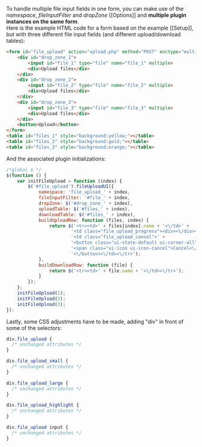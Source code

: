 To handle multiple file input fields in one form, you can make use of the *namespace*, *fileInputFilter* and *dropZone* [[Options]] and **multiple plugin instances on the same form**.  
Here is the example HTML code for a form based on the example [[Setup]], but with three different file input fields (and different upload/download tables):
```html
<form id="file_upload" action="upload.php" method="POST" enctype="multipart/form-data">
    <div id="drop_zone_1">
        <input id="file_1" type="file" name="file_1" multiple>
        <div>Upload files</div>
    </div>
    <div id="drop_zone_2">
        <input id="file_2" type="file" name="file_2" multiple>
        <div>Upload files</div>
    </div>
    <div id="drop_zone_3">
        <input id="file_3" type="file" name="file_3" multiple>
        <div>Upload files</div>
    </div>
    <button>Upload</button>
</form>
<table id="files_1" style="background:yellow;"></table>
<table id="files_2" style="background:gold;"></table>
<table id="files_3" style="background:orange;"></table>
```

And the associated plugin initializations:
```js
/*global $ */
$(function () {
    var initFileUpload = function (index) {
        $('#file_upload').fileUploadUI({
            namespace: 'file_upload_' + index,
            fileInputFilter: '#file_' + index,
            dropZone: $('#drop_zone_' + index),
            uploadTable: $('#files_' + index),
            downloadTable: $('#files_' + index),
            buildUploadRow: function (files, index) {
                return $('<tr><td>' + files[index].name + '<\/td>' +
                        '<td class="file_upload_progress"><div><\/div><\/td>' +
                        '<td class="file_upload_cancel">' +
                        '<button class="ui-state-default ui-corner-all" title="Cancel">' +
                        '<span class="ui-icon ui-icon-cancel">Cancel<\/span>' +
                        '<\/button><\/td><\/tr>');
            },
            buildDownloadRow: function (file) {
                return $('<tr><td>' + file.name + '<\/td><\/tr>');
            }
        });
    };
    initFileUpload(1);
    initFileUpload(2);
    initFileUpload(3);
});
```

Lastly, some CSS adjustments have to be made, adding "div" in front of some of the selectors:
```css
div.file_upload {
  /* unchanged attributes */
}

div.file_upload_small {
  /* unchanged attributes */
}

div.file_upload_large {
  /* unchanged attributes */
}

div.file_upload_highlight {
  /* unchanged attributes */
}

div.file_upload input {
  /* unchanged attributes */
}
```